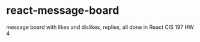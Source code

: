 # react-message-board
message board with likes and dislikes, replies, all done in React
CIS 197 HW 4
